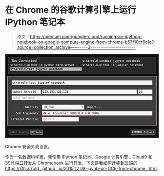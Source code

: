 # 在 Chrome 的谷歌计算引擎上运行 IPython 笔记本

> 原文：<https://medium.com/google-cloud/running-an-ipython-notebook-on-google-compute-engine-from-chrome-b57f10cf6c1e?source=collection_archive---------3----------------------->

![](img/e8b0cb97cc65194d822204c4890a5241.png)

Chrome 安全外壳设置。

作为一名数据科学家，我使用 IPython 笔记本、Google 计算引擎、Cloud9 和 SSH 端口转发从 Chromebook 进行开发。下面是我如何迁移到云端的:
[https://sth arrold . github . io/2015 12 08-ipynb-on-GCE-from-chrome . html](https://stharrold.github.io/20151208-ipynb-on-gce-from-chrome.html)